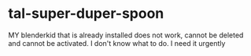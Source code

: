 # tal-super-duper-spoon
 MY blenderkid that is already installed does not work, cannot be deleted and cannot be activated. I don't know what to do. I need it urgently
